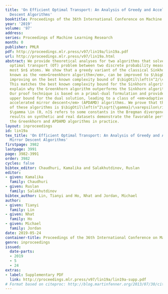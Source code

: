 ```yaml
---
title: 'On Efficient Optimal Transport: An Analysis of Greedy and Accelerated Mirror
  Descent Algorithms'
booktitle: Proceedings of the 36th International Conference on Machine Learning
year: '2019'
volume: '97'
address: 
series: Proceedings of Machine Learning Research
month: 0
publisher: PMLR
pdf: http://proceedings.mlr.press/v97/lin19a/lin19a.pdf
url: http://proceedings.mlr.press/v97/lin19a.html
abstract: We provide theoretical analyses for two algorithms that solve the regularized
  optimal transport (OT) problem between two discrete probability measures with at
  most $n$ atoms. We show that a greedy variant of the classical Sinkhorn algorithm,
  known as the <em>Greenkhorn algorithm</em>, can be improved to $\bigOtil\left(n^2/\varepsilon^2\right)$,
  improving on the best known complexity bound of $\bigOtil\left(n^2/\varepsilon^3\right)$.
  This matches the best known complexity bound for the Sinkhorn algorithm and helps
  explain why the Greenkhorn algorithm outperforms the Sinkhorn algorithm in practice.
  Our proof technique is based on a primal-dual formulation and provide a <em>tight</em>
  upper bound for the dual solution, leading to a class of <em>adaptive primal-dual
  accelerated mirror descent</em> (APDAMD) algorithms. We prove that the complexity
  of these algorithms is $\bigOtil\left(n^2\sqrt{\gamma}/\varepsilon\right)$ in which
  $\gamma \in (0, n]$ refers to some constants in the Bregman divergence. Experimental
  results on synthetic and real datasets demonstrate the favorable performance of
  the Greenkhorn and APDAMD algorithms in practice.
layout: inproceedings
id: lin19a
tex_title: 'On Efficient Optimal Transport: An Analysis of Greedy and Accelerated
  Mirror Descent Algorithms'
firstpage: 3982
lastpage: 3991
page: 3982-3991
order: 3982
cycles: false
bibtex_editor: Chaudhuri, Kamalika and Salakhutdinov, Ruslan
editor:
- given: Kamalika
  family: Chaudhuri
- given: Ruslan
  family: Salakhutdinov
bibtex_author: Lin, Tianyi and Ho, Nhat and Jordan, Michael
author:
- given: Tianyi
  family: Lin
- given: Nhat
  family: Ho
- given: Michael
  family: Jordan
date: 2019-05-24
container-title: Proceedings of the 36th International Conference on Machine Learning
genre: inproceedings
issued:
  date-parts:
  - 2019
  - 5
  - 24
extras:
- label: Supplementary PDF
  link: http://proceedings.mlr.press/v97/lin19a/lin19a-supp.pdf
# Format based on citeproc: http://blog.martinfenner.org/2013/07/30/citeproc-yaml-for-bibliographies/
---
```

